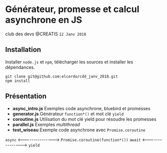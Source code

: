 # Générateur, promesse et calcul asynchrone en JS

club des devs @CREATIS `12 Janv 2018`

## Installation

Installer `node.js` et `npm`, télécharger les sources et installer les dépendances.

~~~
git clone git@github.com:elcerdo/cdd_janv_2018.git
npm install
~~~

## Présentation

* **async_intro.js** Exemples code asynchrone, bluebird et promesses
* **generator.js** Générateur `function*()` et mot clé `yield`
* **coroutine.js** Utilisation du mot clé yield pour résoudre les promesses
* **parallel.js** Exemples _multithread_
* **test_wiseau** Exemple code asynchrone avec `Promise.coroutine`

`async` <---------------> `Promise.coroutine(function*())`
`await` <---------------> `yield`

